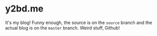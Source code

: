 # y2bd.me

It's my blog! Funny enough, the source is on the `source` branch and the actual blog is on the `master` branch. Weird stuff, Github!
